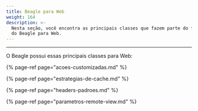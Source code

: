 ```yaml
---
title: Beagle para Web
weight: 164
description: >-
  Nesta seção, você encontra as principais classes que fazem parte do framework
  do Beagle para Web.
---
```


---

O Beagle possui essas principais classes para Web: [  
](https://docs.usebeagle.io/v/v1.0-en/resources/customization/beagle-para-web/customized-actions)

{% page-ref page="acoes-customizadas.md" %}

{% page-ref page="estrategias-de-cache.md" %}

{% page-ref page="headers-padroes.md" %}

{% page-ref page="parametros-remote-view.md" %}
